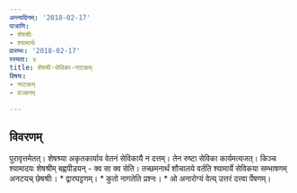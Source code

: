 ```yaml
---
अन्त्यदिनम्: '2018-02-17'
पात्राणि:
- शेषश्रीः
- श्यामार्यः
प्रारम्भः: '2018-02-17'
रस्यता: ४
title: शेषश्री-सेविका-नाटकम्
विषयः:
- नाटकम्
- वञ्चनम्

---
```


## विवरणम्
पुरावृत्तमेतत्। शेषश्र्या अकृतकार्याय वेतनं सेविकायै न दत्तम्। तेन रुष्टा सेविका कार्यमत्यजत्। किञ्च श्यामादयः शेषश्रीम् बह्वपीडयन् - क्व सा क्व सेति। तच्छमनार्थं शौचालये वर्तति श्यामार्ये सेविकया सम्भाषणम् अनटयच् छेषश्रीः। * द्वारघट्टणम्। * कुतो नागतेति प्रश्नः। * ओ अनारोग्यं वेत्य् उत्तरं दत्त्वा र्पेषणम्।

